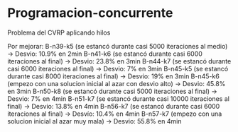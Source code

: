 # Programacion-concurrente

Problema del CVRP aplicando hilos

Por mejorar:
B-n39-k5 (se estancó durante casi 5000 iteraciones al medio) -> Desvio: 10.9% en 2min
B-n41-k6 (se estancó durante casi 6000 iteraciones al final) -> Desvio: 23.8% en 3min
B-n44-k7 (se estancó durante casi 6000 iteraciones al final) -> Desvio: 7% en 3min
B-n45-k5 (se estancó durante casi 8000 iteraciones al final) -> Desvio: 19% en 3min
B-n45-k6 (empezo con una solucion inicial al azar con desvio alto) -> Desvio: 45.8% en 3min
B-n50-k8 (se estancó durante casi 5000 iteraciones al final) -> Desvio: 7% en 4min
B-n51-k7 (se estancó durante casi 10000 iteraciones al final) -> Desvio: 13.8% en 4min
B-n56-k7 (se estancó durante casi 6000 iteraciones al final) -> Desvío: 10.4% en 4min
B-n57-k7 (empezo con una solucion inicial al azar muy mala) -> Desvio: 55.8% en 4min
